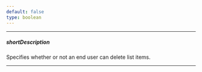 ```yaml
---
default: false
type: boolean
---
```

---
##### shortDescription
Specifies whether or not an end user can delete list items.

---
